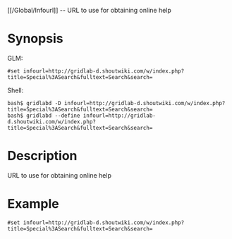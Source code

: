 [[/Global/Infourl]] -- URL to use for obtaining online help

# Synopsis

GLM:

~~~
#set infourl=http://gridlab-d.shoutwiki.com/w/index.php?title=Special%3ASearch&fulltext=Search&search=
~~~

Shell:

~~~
bash$ gridlabd -D infourl=http://gridlab-d.shoutwiki.com/w/index.php?title=Special%3ASearch&fulltext=Search&search=
bash$ gridlabd --define infourl=http://gridlab-d.shoutwiki.com/w/index.php?title=Special%3ASearch&fulltext=Search&search=
~~~

# Description

URL to use for obtaining online help

# Example

~~~
#set infourl=http://gridlab-d.shoutwiki.com/w/index.php?title=Special%3ASearch&fulltext=Search&search=
~~~

